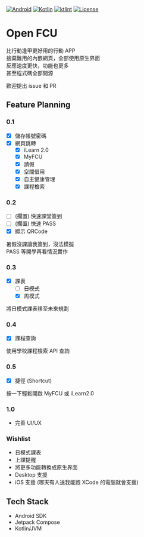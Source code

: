 [![Android](https://img.shields.io/badge/Android-3DDC84?style=for-the-badge&logo=android&logoColor=white)](https://developer.android.com/)
[![Kotlin](https://img.shields.io/badge/kotlin-%230095D5.svg?style=for-the-badge&logo=kotlin&logoColor=white)](https://kotlinlang.org/)
[![ktlint](https://img.shields.io/badge/code%20style-%E2%9D%A4-FF4081.svg?style=for-the-badge&logoColor=white)](https://ktlint.github.io/)
[![License](https://img.shields.io/github/license/g0dkar/qrcode-kotlin?style=for-the-badge&logoColor=white)](LICENSE)

# Open FCU

比行動逢甲更好用的行動 APP  
捨棄難用的內嵌網頁，全部使用原生界面  
反應速度更快，功能也更多  
甚至程式碼全部開源

歡迎提出 issue 和 PR

## Feature Planning

### 0.1

- [x] 儲存帳號密碼
- [x] 網頁跳轉
  - [x] iLearn 2.0
  - [x] MyFCU
  - [x] 請假
  - [x] 空間借用
  - [x] 自主健康管理
  - [x] 課程檢索

### 0.2

- [ ] (擱置) 快速課堂簽到
- [ ] (擱置) 快速 PASS
- [x] 顯示 QRCode

暑假沒課讓我簽到，沒法模擬  
PASS 等開學再看情況實作

### 0.3

- [x] 課表
  - [ ] ~~日模式~~
  - [x] 周模式

將日模式課表移至未來規劃

### 0.4

- [x] 課程查詢

使用學校課程檢索 API 查詢

### 0.5

- [x] 捷徑 (Shortcut)

按一下輕鬆開啟 MyFCU 或 iLearn2.0

### 1.0

- 完善 UI/UX

### Wishlist

- 日模式課表
- 上課提醒
- 將更多功能轉換成原生界面
- Desktop 支援
- iOS 支援 (哪天有人送我能跑 XCode 的電腦就會支援)

## Tech Stack

- Android SDK
- Jetpack Compose
- Kotlin/JVM
